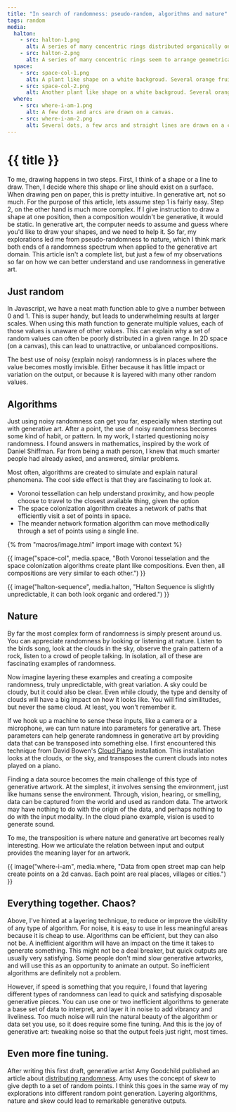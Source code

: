 ```yaml
---
title: "In search of randomness: pseudo-random, algorithms and nature"
tags: random
media:
  halton:
    - src: halton-1.png
      alt: A series of many concentric rings distributed organically on a canvas.
    - src: halton-2.png
      alt: A series of many concentric rings seem to arrange geometrically into 2 ordered groups.
  space:
    - src: space-col-1.png
      alt: A plant like shape on a white backgroud. Several orange fruits and dark green leaves hang from thin fragile branches.
    - src: space-col-2.png
      alt: Another plant like shape on a white backgroud. Several orange fruits and dark green leaves hang from thin fragile branches.
  where:
    - src: where-i-am-1.png
      alt: A few dots and arcs are drawn on a canvas.
    - src: where-i-am-2.png
      alt: Several dots, a few arcs and straight lines are drawn on a canvas.
---
```


# {{ title }}

To me, drawing happens in two steps. First, I think of a shape or a line to draw. Then, I decide where this shape or line should exist on a surface. When drawing pen on paper, this is pretty intuitive. In generative art, not so much. For the purpose of this article, lets assume step 1 is fairly easy. Step 2, on the other hand is much more complex. If I give instruction to draw a shape at one position, then a composition wouldn't be generative, it would be static. In generative art, the computer needs to assume and guess where you'd like to draw your shapes, and we need to help it. So far, my explorations led me from pseudo-randomness to nature, which I think mark both ends of a randomness spectrum when applied to the generative art domain. This article isn't a complete list, but just a few of my observations so far on how we can better understand and use randomness in generative art.

## Just random

In Javascript, we have a neat math function able to give a number between 0 and 1. This is super handy, but leads to underwhelming results at larger scales. When using this math function to generate multiple values, each of those values is unaware of other values. This can explain why a set of random values can often be poorly distributed in a given range. In 2D space (on a canvas), this can lead to unattractive, or unbalanced compositions.

The best use of noisy (explain noisy) randomness is in places where the value becomes mostly invisible. Either because it has little impact or variation on the output, or because it is layered with many other random values.

## Algorithms

Just using noisy randomness can get you far, especially when starting out with generative art. After a point, the use of noisy randomness becomes some kind of habit, or pattern. In my work, I started questioning noisy randomness. I found answers in mathematics, inspired by the work of Daniel Shiffman. Far from being a math person, I knew that much smarter people had already asked, and answered, similar problems.

Most often, algorithms are created to simulate and explain natural phenomena. The cool side effect is that they are fascinating to look at.

- Voronoi tessellation can help understand proximity, and how people choose to travel to the closest available thing, given the option
- The space colonization algorithm creates a network of paths that efficiently visit a set of points in space.
- The meander network formation algorithm can move methodically through a set of points using a single line.

{% from "macros/image.html" import image with context %}

{{ image("space-col", media.space, "Both Voronoi tesselation and the space colonization algorithms create plant like compositions. Even then, all compositions are very similar to each other.") }}

{{ image("halton-sequence", media.halton, "Halton Sequence is slightly unpredictable, it can both look organic and ordered.") }}

## Nature

By far the most complex form of randomness is simply present around us. You can appreciate randomness by looking or listening at nature. Listen to the birds song, look at the clouds in the sky, observe the grain pattern of a rock, listen to a crowd of people talking. In isolation, all of these are fascinating examples of randomness.

Now imagine layering these examples and creating a composite randomness, truly unpredictable, with great variation. A sky could be cloudy, but it could also be clear. Even while cloudy, the type and density of clouds will have a big impact on how it looks like. You will find similitudes, but never the same cloud. At least, you won't remember it.

If we hook up a machine to sense these inputs, like a camera or a microphone, we can turn nature into parameters for generative art. These parameters can help generate randomness in generative art by providing data that can be transposed into something else. I first encountered this technique from David Bowen's [Cloud Piano](https://www.dwbowen.com/cloud-piano) installation. This installation looks at the clouds, or the sky, and transposes the current clouds into notes played on a piano.

Finding a data source becomes the main challenge of this type of generative artwork. At the simplest, it involves sensing the environment, just like humans sense the environment. Through, vision, hearing, or smelling, data can be captured from the world and used as random data. The artwork may have nothing to do with the origin of the data, and perhaps nothing to do with the input modality. In the cloud piano example, vision is used to generate sound.

To me, the transposition is where nature and generative art becomes really interesting. How we articulate the relation between input and output provides the meaning layer for an artwork.

{{ image("where-i-am", media.where, "Data from open street map can help create points on a 2d canvas. Each point are real places, villages or cities.") }}

## Everything together. Chaos?

Above, I've hinted at a layering technique, to reduce or improve the visibility of any type of algorithm. For noise, it is easy to use in less meaningful areas because it is cheap to use. Algorithms can be efficient, but they can also not be. A inefficient algorithm will have an impact on the time it takes to generate something. This might not be a deal breaker, but quick outputs are usually very satisfying. Some people don't mind slow generative artworks, and will use this as an opportunity to animate an output. So inefficient algorithms are definitely not a problem.

However, if speed is something that you require, I found that layering different types of randomness can lead to quick and satisfying disposable generative pieces. You can use one or two inefficient algorithms to generate a base set of data to interpret, and layer it in noise to add vibrancy and liveliness. Too much noise will ruin the natural beauty of the algorithm or data set you use, so it does require some fine tuning. And this is the joy of generative art: tweaking noise so that the output feels just right, most times.

## Even more fine tuning.

After writing this first draft, generative artist Amy Goodchild published an article about [distributing randomness](https://www.amygoodchild.com/blog/distributing-randomness). Amy uses the concept of skew to give depth to a set of random points. I think this goes in the same way of my explorations into different random point generation. Layering algorithms, nature and skew could lead to remarkable generative outputs.
